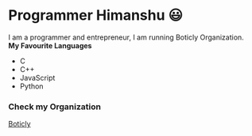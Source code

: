 # Programmer Himanshu 😃

I am a programmer and entrepreneur, I am running Boticly Organization.
<br/>
<b>My Favourite Languages</b>
<ul>
  <li>C</li>
  <li>C++</li>
  <li>JavaScript</li>
  <li>Python</li>
</ul>


### Check my Organization
[Boticly](https://www.boticly.org)
